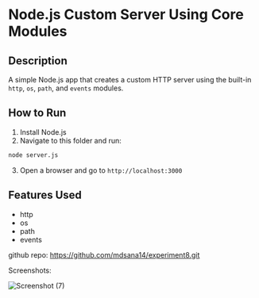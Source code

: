# Node.js Custom Server Using Core Modules

## Description
A simple Node.js app that creates a custom HTTP server using the built-in `http`, `os`, `path`, and `events` modules.

## How to Run

1. Install Node.js
2. Navigate to this folder and run:
```bash
node server.js
```
3. Open a browser and go to `http://localhost:3000`

## Features Used
- http
- os
- path
- events

 github repo:
 https://github.com/mdsana14/experiment8.git

 Screenshots:

![Screenshot (7)](https://github.com/user-attachments/assets/da18280a-a07c-4d98-9e0d-0b041bfc6aa4)

 

 
